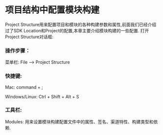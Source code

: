 # 项目结构中配置模块构建

Project Structure用来配置项目和模块的各种构建参数和属性,前面我们已经介绍过了SDK Location和Project的配置,本章主要介绍模块构建的一些配置.
打开Project Structure对话框:
### 操作步骤：

菜单栏: File —> Project Structure
### 快捷键: 

Mac: command + ; 

Windows/Linux: Ctrl + Shift + Alt + S
### 工具栏:

Modules: 用来设置模块构建配置文件中的属性、签名、渠道特性、构建类型和依赖.
